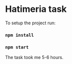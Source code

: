 # Hatimeria task

To setup the project run:

### `npm install`

### `npm start`

The task took me 5-6 hours.
